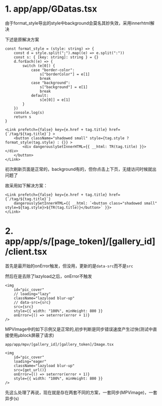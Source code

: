 # 1. app/app/GDatas.tsx

由于format_style导出的style中background会莫名其妙失效，采用innerhtml解决

下述是原解决方案

```tsx
const format_style = (style: string) => {
    const d = style.split(";").map((e) => e.split(":"))
    const s: { [key: string]: string } = {}
    d.forEach((e) => {
        switch (e[0]) {
            case "border-color":
                s["borderColor"] = e[1]
                break
            case "background":
                s["background"] = e[1]
                break
            default:
                s[e[0]] = e[1]
        }
    })
    console.log(s)
    return s
}

<Link prefetch={false} key={e.href + tag.title} href={`/tag/${tag.title}`} >
    <button className="shadowed small" style={tag.style ? format_style(tag.style) : {}} >
        <div dangerouslySetInnerHTML={{ __html: TR(tag.title) }}></div>
    </button>
</Link>
```
初次刷新页面是正常的，background有的，但你点击上下页，无缝访问时候就出问题了

故采用如下解决方案：

```tsx
<Link prefetch={false} key={e.href + tag.title} href={`/tag/${tag.title}`}
    dangerouslySetInnerHTML={{ __html: `<button class="shadowed small" style=${tag.style}>${TR(tag.title)}</button>` }}>
</Link>
```

# 2. app/app/s/[page_token]/[gallery_id]/client.tsx

首先是最开始的onError触发，但没用，更新的是`data-src`而不是`src`

然后在是去除了lazyload之后，onError不触发

```tsx
<img
    id="pic_cover"
    // loading="lazy"
    className="lazyload blur-up"
    // data-src={src}
    src={src}
    style={{ width: "100%", minHeight: 800 }}
    onError={() => seterror(error + 1)}
/>
```

MPVImage中的如下示例又是正常的,初步判断是同步错误速度产生过快(测试中直接使用μblock屏蔽了请求)

`app/app/mpv/[gallery_id]/[gallery_token]/Image.tsx`

```tsx
<img
    id="pic_cover"
    loading="eager"
    className="lazyload blur-up"
    src={get_url()}
    onError={() => seterror(error + 1)}
    style={{ width: "100%", minHeight: 800 }}
/>
```

先这么处理了再说，现在就是存在两套不同的方案，一套同步(MPVimage)，一套异步(s)